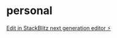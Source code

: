# personal

[Edit in StackBlitz next generation editor ⚡️](https://stackblitz.com/~/github.com/mmustafakapici/personal)